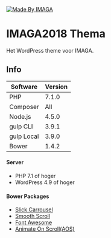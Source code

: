 [![Made By IMAGA](https://img.shields.io/badge/Made%20By-IMAGA-2896e4.svg)](http://IMAGA.nl/)


# IMAGA2018 Thema
Het WordPress theme voor IMAGA.

## Info

| Software        | Version
| --------------- | --------- |
| PHP             | 7.1.0     |
| Composer        | All       |
| Node.js         | 4.5.0     |
| gulp CLI        | 3.9.1     |
| gulp Local      | 3.9.0     |
| Bower           | 1.4.2     |



#### Server
 * PHP 7.1 of hoger
 * WordPress 4.9 of hoger

#### Bower Packages
 * [Slick Carrousel](https://github.com/kenwheeler/slick)
 * [Smooth Scroll](https://github.com/cferdinandi/smooth-scroll)
 * [Font Awesome](https://github.com/FortAwesome/Font-Awesome)
 * [Animate On Scroll(AOS)](https://github.com/michalsnik/aos)
